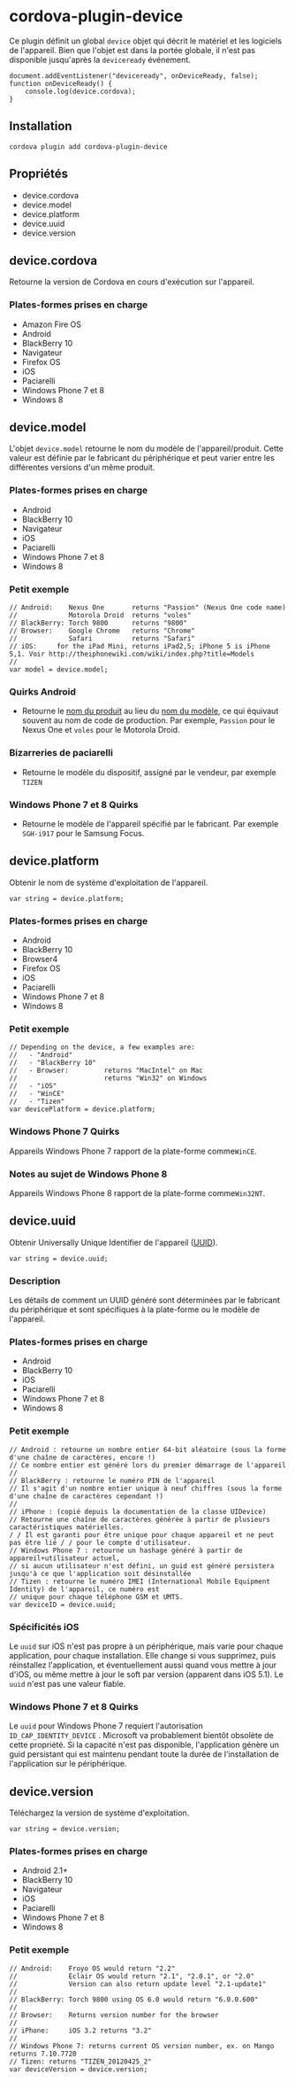<!---
    Licensed to the Apache Software Foundation (ASF) under one
    or more contributor license agreements.  See the NOTICE file
    distributed with this work for additional information
    regarding copyright ownership.  The ASF licenses this file
    to you under the Apache License, Version 2.0 (the
    "License"); you may not use this file except in compliance
    with the License.  You may obtain a copy of the License at

      http://www.apache.org/licenses/LICENSE-2.0

    Unless required by applicable law or agreed to in writing,
    software distributed under the License is distributed on an
    "AS IS" BASIS, WITHOUT WARRANTIES OR CONDITIONS OF ANY
    KIND, either express or implied.  See the License for the
    specific language governing permissions and limitations
    under the License.
-->

# cordova-plugin-device

Ce plugin définit un global `device` objet qui décrit le matériel et les logiciels de l'appareil. Bien que l'objet est dans la portée globale, il n'est pas disponible jusqu'après la `deviceready` événement.

    document.addEventListener("deviceready", onDeviceReady, false);
    function onDeviceReady() {
        console.log(device.cordova);
    }

## Installation

    cordova plugin add cordova-plugin-device

## Propriétés

- device.cordova
- device.model
- device.platform
- device.uuid
- device.version

## device.cordova

Retourne la version de Cordova en cours d'exécution sur l'appareil.

### Plates-formes prises en charge

- Amazon Fire OS
- Android
- BlackBerry 10
- Navigateur
- Firefox OS
- iOS
- Paciarelli
- Windows Phone 7 et 8
- Windows 8

## device.model

L'objet `device.model` retourne le nom du modèle de l'appareil/produit. Cette valeur est définie par le fabricant du périphérique et peut varier entre les différentes versions d'un même produit.

### Plates-formes prises en charge

- Android
- BlackBerry 10
- Navigateur
- iOS
- Paciarelli
- Windows Phone 7 et 8
- Windows 8

### Petit exemple

    // Android:    Nexus One       returns "Passion" (Nexus One code name)
    //             Motorola Droid  returns "voles"
    // BlackBerry: Torch 9800      returns "9800"
    // Browser:    Google Chrome   returns "Chrome"
    //             Safari          returns "Safari"
    // iOS:     for the iPad Mini, returns iPad2,5; iPhone 5 is iPhone 5,1. Voir http://theiphonewiki.com/wiki/index.php?title=Models
    //
    var model = device.model;

### Quirks Android

- Retourne le [nom du produit][1] au lieu du [nom du modèle][2], ce qui équivaut souvent au nom de code de production. Par exemple, `Passion` pour le Nexus One et `voles` pour le Motorola Droid.

[1]: http://developer.android.com/reference/android/os/Build.html#PRODUCT
[2]: http://developer.android.com/reference/android/os/Build.html#MODEL

### Bizarreries de paciarelli

- Retourne le modèle du dispositif, assigné par le vendeur, par exemple `TIZEN`

### Windows Phone 7 et 8 Quirks

- Retourne le modèle de l'appareil spécifié par le fabricant. Par exemple `SGH-i917` pour le Samsung Focus.

## device.platform

Obtenir le nom de système d'exploitation de l'appareil.

    var string = device.platform;

### Plates-formes prises en charge

- Android
- BlackBerry 10
- Browser4
- Firefox OS
- iOS
- Paciarelli
- Windows Phone 7 et 8
- Windows 8

### Petit exemple

    // Depending on the device, a few examples are:
    //   - "Android"
    //   - "BlackBerry 10"
    //   - Browser:         returns "MacIntel" on Mac
    //                      returns "Win32" on Windows
    //   - "iOS"
    //   - "WinCE"
    //   - "Tizen"
    var devicePlatform = device.platform;

### Windows Phone 7 Quirks

Appareils Windows Phone 7 rapport de la plate-forme comme`WinCE`.

### Notes au sujet de Windows Phone 8

Appareils Windows Phone 8 rapport de la plate-forme comme`Win32NT`.

## device.uuid

Obtenir Universally Unique Identifier de l'appareil ([UUID][3]).

[3]: http://en.wikipedia.org/wiki/Universally_Unique_Identifier

    var string = device.uuid;

### Description

Les détails de comment un UUID généré sont déterminées par le fabricant du périphérique et sont spécifiques à la plate-forme ou le modèle de l'appareil.

### Plates-formes prises en charge

- Android
- BlackBerry 10
- iOS
- Paciarelli
- Windows Phone 7 et 8
- Windows 8

### Petit exemple

    // Android : retourne un nombre entier 64-bit aléatoire (sous la forme d'une chaîne de caractères, encore !)
    // Ce nombre entier est généré lors du premier démarrage de l'appareil
    //
    // BlackBerry : retourne le numéro PIN de l'appareil
    // Il s'agit d'un nombre entier unique à neuf chiffres (sous la forme d'une chaîne de caractères cependant !)
    //
    // iPhone : (copié depuis la documentation de la classe UIDevice)
    // Retourne une chaîne de caractères générée à partir de plusieurs caractéristiques matérielles.
    / / Il est garanti pour être unique pour chaque appareil et ne peut pas être lié / / pour le compte d'utilisateur.
    // Windows Phone 7 : retourne un hashage généré à partir de appareil+utilisateur actuel,
    // si aucun utilisateur n'est défini, un guid est généré persistera jusqu'à ce que l'application soit désinstallée
    // Tizen : retourne le numéro IMEI (International Mobile Equipment Identity) de l'appareil, ce numéro est
    // unique pour chaque téléphone GSM et UMTS.
    var deviceID = device.uuid;

### Spécificités iOS

Le `uuid` sur iOS n'est pas propre à un périphérique, mais varie pour chaque application, pour chaque installation. Elle change si vous supprimez, puis réinstallez l'application, et éventuellement aussi quand vous mettre à jour d'iOS, ou même mettre à jour le soft par version (apparent dans iOS 5.1). Le `uuid` n'est pas une valeur fiable.

### Windows Phone 7 et 8 Quirks

Le `uuid` pour Windows Phone 7 requiert l'autorisation `ID_CAP_IDENTITY_DEVICE` . Microsoft va probablement bientôt obsolète de cette propriété. Si la capacité n'est pas disponible, l'application génère un guid persistant qui est maintenu pendant toute la durée de l'installation de l'application sur le périphérique.

## device.version

Téléchargez la version de système d'exploitation.

    var string = device.version;

### Plates-formes prises en charge

- Android 2.1+
- BlackBerry 10
- Navigateur
- iOS
- Paciarelli
- Windows Phone 7 et 8
- Windows 8

### Petit exemple

    // Android:    Froyo OS would return "2.2"
    //             Eclair OS would return "2.1", "2.0.1", or "2.0"
    //             Version can also return update level "2.1-update1"
    //
    // BlackBerry: Torch 9800 using OS 6.0 would return "6.0.0.600"
    //
    // Browser:    Returns version number for the browser
    //
    // iPhone:     iOS 3.2 returns "3.2"
    //
    // Windows Phone 7: returns current OS version number, ex. on Mango returns 7.10.7720
    // Tizen: returns "TIZEN_20120425_2"
    var deviceVersion = device.version;
